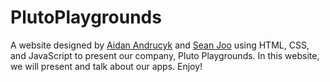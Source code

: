 # PlutoPlaygrounds
<p>A website designed by <a href="mailto:aa1918@scarletmail.rutgers.edu">Aidan Andrucyk<a> and <a href="mailto: joo21@purdue.edu">Sean Joo<a> using HTML, CSS, and JavaScript to present our company, Pluto Playgrounds. In this website, we will present and talk about our apps. Enjoy! </p>
